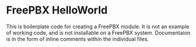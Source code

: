 FreePBX HelloWorld
==================

This is boilerplate code for creating a FreePBX module. It is not an example of working code, and is not installable on a FreePBX system. Documentaion is in the form of inline comments within the individual files.
